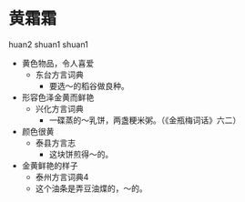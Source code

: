 # 黄霜霜
huan2 shuan1 shuan1
+ 黄色物品，令人喜爱
  * 东台方言词典
    - 要选～的稻谷做良种。
+ 形容色泽金黄而鲜艳
  * 兴化方言词典
    - 一碟蒸的～乳饼，两盏粳米粥。（《金瓶梅词话》六二）
+ 颜色很黄
  * 泰县方言志
    - 这块饼煎得～的。
+ 金黄鲜艳的样子
  * 泰州方言词典4
  - 这个油条是弄豆油煠的，～的。
